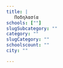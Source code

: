 ```yaml
---
title: |
   Ποδηλασία
schools: [""]
slugSubcategory: ""
category: ""
slugCategory: ""
schoolscount: ""
city: ""

---
```


